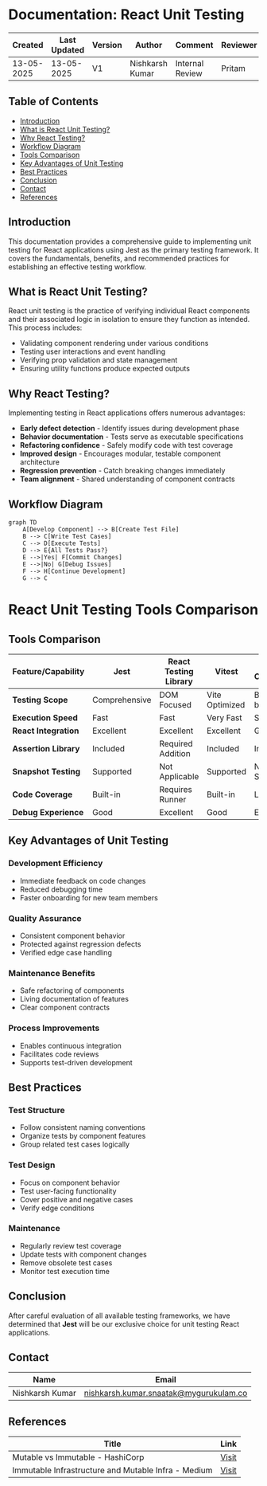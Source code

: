 # Documentation: React Unit Testing


| Created     | Last Updated | Version | Author          | Comment         | Reviewer |
|-------------|--------------|---------|-----------------|-----------------|----------|
| 13-05-2025  |  13-05-2025  | V1      | Nishkarsh Kumar | Internal Review | Pritam   |

## Table of Contents
- [Introduction](#introduction)
- [What is React Unit Testing?](#what-is-react-unit-testing)
- [Why React Testing?](#why-react-testing)
- [Workflow Diagram](#workflow-diagram)
- [Tools Comparison](#tools-comparison)
- [Key Advantages of Unit Testing](#key-advantages-of-unit-testing)
- [Best Practices](#best-practices)
- [Conclusion](#conclusion)
- [Contact](#contact)
- [References](#references)

## Introduction
This documentation provides a comprehensive guide to implementing unit testing for React applications using Jest as the primary testing framework. It covers the fundamentals, benefits, and recommended practices for establishing an effective testing workflow.

## What is React Unit Testing?
React unit testing is the practice of verifying individual React components and their associated logic in isolation to ensure they function as intended. This process includes:

- Validating component rendering under various conditions
- Testing user interactions and event handling
- Verifying prop validation and state management
- Ensuring utility functions produce expected outputs

## Why React Testing?
Implementing testing in React applications offers numerous advantages:

- **Early defect detection** - Identify issues during development phase
- **Behavior documentation** - Tests serve as executable specifications
- **Refactoring confidence** - Safely modify code with test coverage
- **Improved design** - Encourages modular, testable component architecture
- **Regression prevention** - Catch breaking changes immediately
- **Team alignment** - Shared understanding of component contracts

## Workflow Diagram

```mermaid
graph TD
    A[Develop Component] --> B[Create Test File]
    B --> C[Write Test Cases]
    C --> D[Execute Tests]
    D --> E{All Tests Pass?}
    E -->|Yes| F[Commit Changes]
    E -->|No| G[Debug Issues]
    F --> H[Continue Development]
    G --> C
```

# React Unit Testing Tools Comparison

## Tools Comparison

| Feature/Capability       | Jest          | React Testing Library | Vitest       | Cypress Component |
|-------------------------|---------------|-----------------------|--------------|-------------------|
| **Testing Scope**        | Comprehensive | DOM Focused           | Vite Optimized | Browser-based     |
| **Execution Speed**      | Fast          | Fast                  | Very Fast     | Slow              |
| **React Integration**    | Excellent     | Excellent             | Excellent     | Good              |
| **Assertion Library**    | Included      | Required Addition     | Included      | Included          |
| **Snapshot Testing**     | Supported     | Not Applicable        | Supported     | Not Supported     |
| **Code Coverage**        | Built-in      | Requires Runner       | Built-in      | Limited           |
| **Debug Experience**     | Good          | Excellent             | Good          | Excellent         |

## Key Advantages of Unit Testing

### Development Efficiency
- Immediate feedback on code changes  
- Reduced debugging time  
- Faster onboarding for new team members  

### Quality Assurance
- Consistent component behavior  
- Protected against regression defects  
- Verified edge case handling  

### Maintenance Benefits
- Safe refactoring of components  
- Living documentation of features  
- Clear component contracts  

### Process Improvements
- Enables continuous integration  
- Facilitates code reviews  
- Supports test-driven development  

## Best Practices

### Test Structure
- Follow consistent naming conventions  
- Organize tests by component features  
- Group related test cases logically  

### Test Design
- Focus on component behavior  
- Test user-facing functionality  
- Cover positive and negative cases  
- Verify edge conditions  

### Maintenance
- Regularly review test coverage  
- Update tests with component changes  
- Remove obsolete test cases  
- Monitor test execution time  


## Conclusion
After careful evaluation of all available testing frameworks, we have determined that **Jest** will be our exclusive choice for unit testing React applications.


## Contact

| **Name**    | **Email**                |
|-------------|--------------------------|
| Nishkarsh Kumar     | nishkarsh.kumar.snaatak@mygurukulam.co  |


## References  

| Title                          | Link                                                                 |  
|--------------------------------|----------------------------------------------------------------------|  
| Mutable vs Immutable - HashiCorp       | [Visit](https://www.hashicorp.com/en/resources/what-is-mutable-vs-immutable-infrastructure) |  
| Immutable Infrastructure and Mutable Infra - Medium                  | [Visit](https://medium.com/devopscurry/understanding-the-mutable-immutable-infrastructure-in-devops-world-64d33134e233) |  
